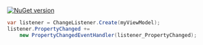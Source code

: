 [![NuGet version](https://badge.fury.io/nu/RecursiveChangeNotifier.svg)](https://badge.fury.io/nu/RecursiveChangeNotifier)

```csharp
var listener = ChangeListener.Create(myViewModel);
listener.PropertyChanged += 
    new PropertyChangedEventHandler(listener_PropertyChanged);
```